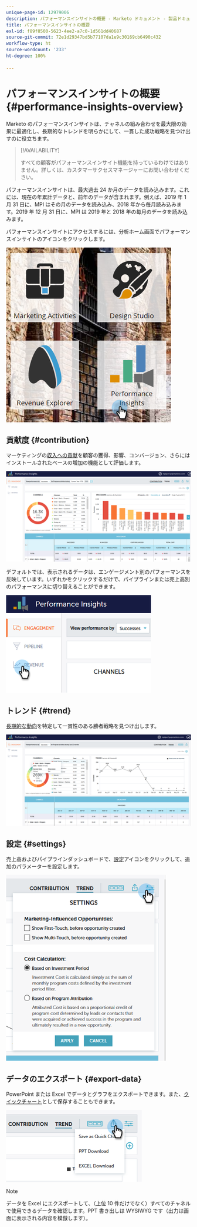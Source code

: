 ```yaml
---
unique-page-id: 12979006
description: パフォーマンスインサイトの概要 - Marketo ドキュメント - 製品ドキュメント
title: パフォーマンスインサイトの概要
exl-id: f89f8500-5623-4ee2-a7c0-1d561dd40687
source-git-commit: 72e1d29347bd5b77107da1e9c30169cb6490c432
workflow-type: ht
source-wordcount: '233'
ht-degree: 100%

---
```


# パフォーマンスインサイトの概要 {#performance-insights-overview}

Marketo のパフォーマンスインサイトは、チャネルの組み合わせを最大限の効果に最適化し、長期的なトレンドを明らかにして、一貫した成功戦略を見つけ出すのに役立ちます。

>[!AVAILABILITY]
>
>すべての顧客がパフォーマンスインサイト機能を持っているわけではありません。詳しくは、カスタマーサクセスマネージャーにお問い合わせください。

パフォーマンスインサイトは、最大過去 24 か月のデータを読み込みます。これには、現在の年累計データと、前年のデータが含まれます。例えば、2019 年 1 月 31 日に、MPI はその月のデータを読み込み、2018 年から毎月読み込みます。2019 年 12 月 31 日に、MPI は 2019 年と 2018 年の毎月のデータを読み込みます。

パフォーマンスインサイトにアクセスするには、分析ホーム画面でパフォーマンスインサイトのアイコンをクリックします。

![](assets/one.png)

## 貢献度 {#contribution}

マーケティングの[収入への貢献](/help/marketo/product-docs/reporting/performance-insights/performance-insights-contribution-overview.md)を顧客の獲得、影響、コンバージョン、さらにはインストールされたベースの増加の機能として評価します。

![](assets/two.png)

デフォルトでは、表示されるデータは、エンゲージメント別のパフォーマンスを反映しています。いずれかをクリックするだけで、パイプラインまたは売上高別のパフォーマンスに切り替えることができます。

![](assets/3.png)

## トレンド {#trend}

[長期的な動向](/help/marketo/product-docs/reporting/performance-insights/performance-insights-trend-overview.md)を特定して一貫性のある勝者戦略を見つけ出します。

![](assets/4.png)

## 設定 {#settings}

売上高およびパイプラインダッシュボードで、[設定](/help/marketo/product-docs/reporting/performance-insights/performance-insights-settings.md)アイコンをクリックして、追加のパラメーターを設定します。

![](assets/5.png)

## データのエクスポート {#export-data}

PowerPoint または Excel でデータとグラフをエクスポートできます。また、[クイックチャート](/help/marketo/product-docs/reporting/performance-insights/performance-insights-quick-charts.md)として保存することもできます。

![](assets/6.png)

>[!NOTE]
>
>データを Excel にエクスポートして、（上位 10 件だけでなく）すべてのチャネルで使用できるデータを確認します。PPT 書き出しは WYSIWYG です（出力は画面に表示される内容を模倣します）。
